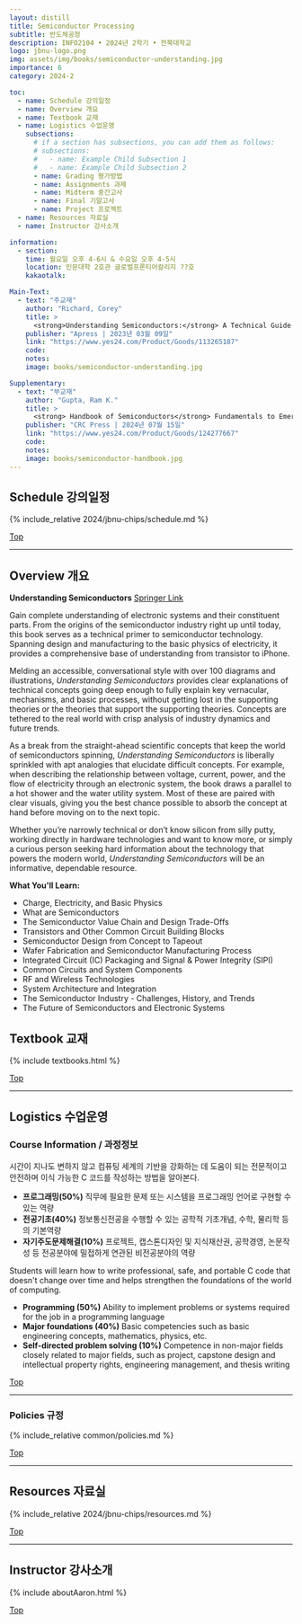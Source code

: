 ```yaml
---
layout: distill
title: Semiconductor Processing
subtitle: 반도체공정
description: INFO2104 • 2024년 2학기 • 전북대학교
logo: jbnu-logo.png
img: assets/img/books/semiconductor-understanding.jpg
importance: 6
category: 2024-2

toc:
  - name: Schedule 강의일정
  - name: Overview 개요
  - name: Textbook 교재
  - name: Logistics 수업운영
    subsections:
      # if a section has subsections, you can add them as follows:
      # subsections:
      #   - name: Example Child Subsection 1
      #   - name: Example Child Subsection 2
      - name: Grading 평가방법
      - name: Assignments 과제
      - name: Midterm 중간고사
      - name: Final 기말고사
      - name: Project 프로젝트
  - name: Resources 자료실
  - name: Instructor 강사소개

information:
  - section: 
    time: 월요일 오후 4-6시 & 수요일 오후 4-5시
    location: 인문대학 2호관 글로벌프론티어칼리지 ??호
    kakaotalk: 

Main-Text:
  - text: "주교재"
    author: "Richard, Corey"
    title: >
      <strong>Understanding Semiconductors:</strong> A Technical Guide for Non-Technical People
    publisher: "Apress | 2023년 03월 09일"
    link: "https://www.yes24.com/Product/Goods/113265187"
    code:
    notes:
    image: books/semiconductor-understanding.jpg

Supplementary:
  - text: "부교재"
    author: "Gupta, Ram K."
    title: >
      <strong> Handbook of Semiconductors</strong> Fundamentals to Emerging Applications
    publisher: "CRC Press | 2024년 07월 15일"
    link: "https://www.yes24.com/Product/Goods/124277667"
    code:
    notes:
    image: books/semiconductor-handbook.jpg
---
```


## Schedule 강의일정

{% include_relative 2024/jbnu-chips/schedule.md %}

<a class="btncv" href="#">Top</a>

---

## Overview 개요

<strong>Understanding Semiconductors</strong> <a href="https://link.springer.com/book/10.1007/978-1-4842-8847-4">Springer Link</a>

Gain complete understanding of electronic systems and their constituent parts. From the origins of the semiconductor industry right up until today, this book serves as a technical primer to semiconductor technology. Spanning design and manufacturing to the basic physics of electricity, it provides a comprehensive base of understanding from transistor to iPhone.

Melding an accessible, conversational style with over 100 diagrams and illustrations, _Understanding Semiconductors_ provides clear explanations of technical concepts going deep enough to fully explain key vernacular, mechanisms, and basic processes, without getting lost in the supporting theories or the theories that support the supporting theories. Concepts are tethered to the real world with crisp analysis of industry dynamics and future trends.

As a break from the straight-ahead scientific concepts that keep the world of semiconductors spinning, _Understanding Semiconductors_ is liberally sprinkled with apt analogies that elucidate difficult concepts. For example, when describing the relationship between voltage, current, power, and the flow of electricity through an electronic system, the book draws a parallel to a hot shower and the water utility system. Most of these are paired with clear visuals, giving you the best chance possible to absorb the concept at hand before moving on to the next topic.

Whether you’re narrowly technical or don’t know silicon from silly putty, working directly in hardware technologies and want to know more, or simply a curious person seeking hard information about the technology that powers the modern world, _Understanding Semiconductors_ will be an informative, dependable resource.

**What You'll Learn:**

* Charge, Electricity, and Basic Physics
* What are Semiconductors
* The Semiconductor Value Chain and Design Trade-Offs
* Transistors and Other Common Circuit Building Blocks
* Semiconductor Design from Concept to Tapeout
* Wafer Fabrication and Semiconductor Manufacturing Process
* Integrated Circuit (IC) Packaging and Signal & Power Integrity (SIPI)
* Common Circuits and System Components
* RF and Wireless Technologies
* System Architecture and Integration
* The Semiconductor Industry - Challenges, History, and Trends
* The Future of Semiconductors and Electronic Systems

## Textbook 교재

{% include textbooks.html %}

<a class="btncv" href="#">Top</a>

---

## Logistics 수업운영

### Course Information / 과정정보

시간이 지나도 변하지 않고 컴퓨팅 세계의 기반을 강화하는 데 도움이 되는 전문적이고 안전하며 이식 가능한 C 코드를 작성하는 방법을 알아본다.

- **프로그래밍(50%)** 직무에 필요한 문제 또는 시스템을 프로그래밍 언어로 구현할 수 있는 역량
- **전공기초(40%)** 정보통신전공을 수행할 수 있는 공학적 기초개념, 수학, 물리학 등의 기본역량
- **자기주도문제해결(10%)** 프로젝트, 캡스톤디자인 및 지식재산권, 공학경영, 논문작성 등 전공분야에 밀접하게 연관된 비전공분야의 역량

Students will learn how to write professional, safe, and portable C code that doesn't change over time and helps strengthen the foundations of the world of computing.

- **Programming (50%)** Ability to implement problems or systems required for the job in a programming language
- **Major foundations (40%)** Basic competencies such as basic engineering concepts, mathematics, physics, etc.
- **Self-directed problem solving (10%)** Competence in non-major fields closely related to major fields, such as project, capstone design and intellectual property rights, engineering management, and thesis writing

<a class="btncv" href="#">Top</a>

---

### Policies 규정

{% include_relative common/policies.md %}

<a class="btncv" href="#">Top</a>

---

## Resources 자료실

{% include_relative 2024/jbnu-chips/resources.md %}

<a class="btncv" href="#">Top</a>

---

## Instructor 강사소개

{% include aboutAaron.html %}

<a class="btncv" href="#">Top</a>

